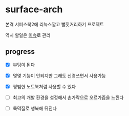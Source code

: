 # surface-arch

본격 서피스북2에 리눅스깔고 뻘짓거리하기 프로젝트

역시 할일은 [이슈](https://github.com/20chan/surface-arch/issues)로 관리

## progress

- [x] 부팅이 된다
- [x] 몇몇 기능이 안되지만 그래도 신경쓰면서 사용가능
- [x] 평범한 노트북처럼 사용할 수 있다
- [ ] 최고의 개발 환경을 설정해서 손가락으로 오르가즘을 느낀다
- [ ] 룩덕질로 행복해 뒤진다

